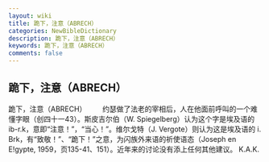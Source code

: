 ```yaml
---
layout: wiki
title: 跪下，注意（ABRECH）
categories: NewBibleDictionary
description: 跪下，注意（ABRECH）
keywords: 跪下，注意（ABRECH）
comments: false
---
```


## 跪下，注意（ABRECH）



跪下，注意（ABRECH）
　　约瑟做了法老的宰相后，人在他面前呼叫的一个难懂字眼（创四十一43）。斯皮吉尔伯（W. Spiegelberg）认为这个字是埃及语的 ib-r.k，意即“注意！”，“当心！”。维尔戈特（J. Vergote）则认为这是埃及语的 i. Brk，有“致敬！”、“跪下！”之意，为闪族外来语的祈使语态（Joseph en E!gypte, 1959，页135-41、151）。近年来的讨论没有添上任何其他建议。
K.A.K.




